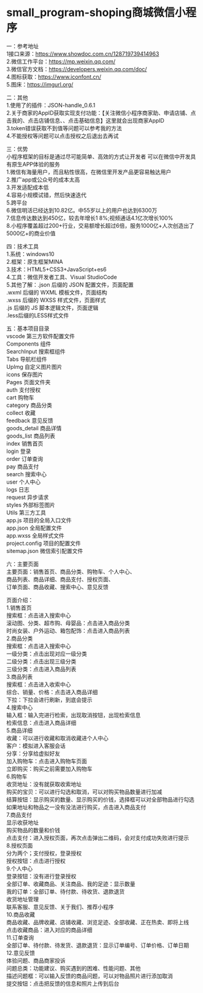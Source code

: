 
# small_program-shoping商城微信小程序  

一：参考地址  
1接口来源：https://www.showdoc.com.cn/128719739414963  
2.微信工作平台：https://mp.weixin.qq.com/  
3.微信官方文档：https://developers.weixin.qq.com/doc/  
4.图标获取：https://www.iconfont.cn/  
5.图床：https://imgurl.org/  

二：其他  
1.使用了的插件：JSON-handle_0.6.1  
2.关于商家的AppID获取实现支付功能：【关注微信小程序商家助、申请店铺、点击我的、点击店铺信息、、点击基础信息】这里就会出现商家AppID  
3.token错误获取不到值等问题可以参考我的方法  
4.不能授权等问题可以点击授权之后退出去再试  

三：优势  
小程序框架的目标是通过尽可能简单、高效的方式让开发者 可以在微信中开发具有原生APP体验的服务  
1.微信有海量用户，而且粘性很高，在微信里开发产品更容易触达用户  
2.推广app或公众号的成本太高  
3.开发适配成本低  
4.容易小规模试错，然后快速迭代  
5.跨平台  
6.微信明活已经达到10.82亿。中55岁以上的用户也达到6300万  
7.信息传达数达到450亿，较去年增长1 8%;视频通话4.1亿次增长100%  
8.小程序覆盖超过200+行业，交易额增长超过6倍，服务1000亿+人次创造出了5000亿+的商业价值  


四：技术工具  
1.系统：windows10  
2.框架：原生框架MINA   
3.技术：HTML5+CSS3+JavaScript+es6  
4.工具：微信开发者工具、Visual StudioCode  
5.其他了解：.json 后缀的 JSON 配置文件，页面配置  
	.wxml 后缀的 WXML 模板文件，页面结构  
	.wxss 后缀的 WXSS 样式文件，页面样式  
	.js 后缀的 JS 脚本逻辑文件，页面逻辑  
	.less后缀的LESS样式文件  

五：基本项目目录  
vscode 第三方软件配置文件  
Components 组件  
	SearchInput 搜索框组件  
	Tabs 导航栏组件  
	UpImg 自定义图片图片  
icons 保存图片  
Pages 页面文件夹  
	auth 支付授权  
	cart 购物车  
	category 商品分类  
	collect 收藏  
	feedback 意见反馈  
	goods_detail 商品详情  
	goods_list 商品列表  
	index 销售首页  
	login 登录  
	order 订单查询  
	pay 商品支付  
	search 搜索中心  
	user 个人中心  
	logs 日志  
request 异步请求  
styles 外部标签图片  
Utils 第三方工具  
app.js 项目的全局入口文件  
app.json 全局配置文件  
app.wxss 全局样式文件  
project.config 项目的配置文件  
sitemap.json 微信索引配置文件	  

六：主要页面  
主要页面：销售首页、商品分类、购物车、个人中心、  
	商品列表、商品详细、商品支付、授权页面、  
	订单页面、商品收藏、搜索中心、意见反馈  

页面介绍：  
	1.销售首页  
		搜索框：点击进入搜索中心  
		滚动图、分类、超市购、母婴品：点击进入商品分类  
		时尚女装、户外运动、箱包配饰：点击进入商品列表  
	2.商品分类  
		搜索框：点击进入搜索中心  
		一级分类：点击出现对应一级分类  
		二级分类：点击出现三级分类  
		三级分类：点击进入商品列表  
	3.商品列表  
		搜索框：点击进入收索中心  
		综合、销量、价格：点击进入商品详细  
		下拉：下拉会进行刷新，到底会提示  
	4.搜索中心	 
		输入框：输入完进行检索，出现取消按钮，出现检索信息  
		检索信息：点击进入商品详细  
	5.商品详细  
		收藏：可以进行收藏和取消收藏进个人中心  
		客户：模拟进入客服会话  
		分享：分享给虚拟好友  
		加入购物车：点击进入购物车页面  
		立即购买：购买之前需要加入购物车  
	6.购物车  
		收货地址：没有就获取收索地址  
		购买的宝贝：可以进行勾选和取消，可以对购买物品数量进行加减  
		结算按钮：显示购买的数量、显示购买的价钱，选择框可以对全部物品进行勾选  
			如果地址和物品之一没有没法进行购买，点击进入商品支付  
	7.商品支付  
		显示收获地址  
		购买物品的数量和价钱  
		点击支付：进入授权页面，再次点击弹出二维码，会对支付成功失败进行提示  
	8.授权页面  
		分为两个；支付授权，登录授权  
		授权按钮：点击进行授权  
	9.个人中心  
		登录按钮：没有进行登录授权  
		全部订单、收藏商品、关注商品、我的足迹：显示数量  
		我的订单：全部订单、待付款、待收货、退款退货  
		收货地址管理  
		联系客服、意见反馈、关于我们、推荐小程序  
	10.商品收藏  
		商品收藏、品牌收藏、店铺收藏、浏览足迹、全部收藏、正在热卖、即将上线  
		点击收藏商品：进入对应的商品详细  
	11.订单查询  
		全部订单、待付款、待发货、退款退货：显示订单编号、订单价格、订单日期  
	12.意见反馈  
		体验问题、商品商家投诉  
		问题总类：功能建议、购买遇到的困难、性能问题、其他  
		描述问题框：可以输入反馈的商品问题，可以对物品照片进行添加取消  
		提交按钮：点击把反馈的信息和照片上传到后台  
